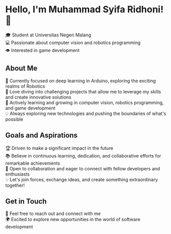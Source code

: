 # Hello, I'm Muhammad Syifa Ridhoni! 👋

🎓 Student at Universitas Negeri Malang  
💻 Passionate about computer vision and robotics programming  
👁️ Interested in game development

## About Me

🔭 Currently focused on deep learning in Arduino, exploring the exciting realms of Robotics  
🚀 Love diving into challenging projects that allow me to leverage my skills and create innovative solutions  
🌱 Actively learning and growing in computer vision, robotics programming, and game development  
💡 Always exploring new technologies and pushing the boundaries of what's possible

## Goals and Aspirations

🏆 Driven to make a significant impact in the future  
📚 Believe in continuous learning, dedication, and collaborative efforts for remarkable achievements  
🤝 Open to collaboration and eager to connect with fellow developers and enthusiasts  
💡 Let's join forces, exchange ideas, and create something extraordinary together!

## Get in Touch

📧 Feel free to reach out and connect with me  
🌍 Excited to explore new opportunities in the world of software development



<!--
**Decomox/Decomox** is a ✨ _special_ ✨ repository because its `README.md` (this file) appears on your GitHub profile.

Here are some ideas to get you started:

- 🔭 I’m currently working on ...
- 🌱 I’m currently learning ...
- 👯 I’m looking to collaborate on ...
- 🤔 I’m looking for help with ...
- 💬 Ask me about ...
- 📫 How to reach me: ...
- 😄 Pronouns: ...
- ⚡ Fun fact: ...
-->
